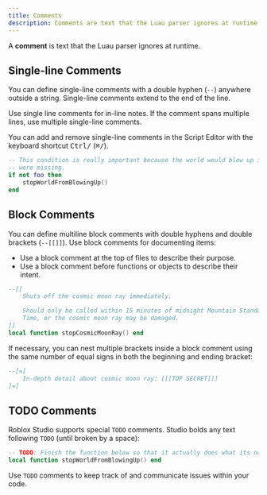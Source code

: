 ```yaml
---
title: Comments
description: Comments are text that the Luau parser ignores at runtime.
---
```


A **comment** is text that the Luau parser ignores at runtime.

## Single-line Comments

You can define single-line comments with a double hyphen (`--`) anywhere outside a string. Single-line comments extend to the end of the line.

Use single line comments for in-line notes. If the comment spans multiple lines, use multiple single-line comments.

You can add and remove single-line comments in the Script Editor with the keyboard shortcut <kbd>Ctrl</kbd><kbd>/</kbd> (<kbd>⌘</kbd><kbd>/</kbd>).

```lua
-- This condition is really important because the world would blow up if it
-- were missing.
if not foo then
	stopWorldFromBlowingUp()
end
```

## Block Comments

You can define multiline block comments with double hyphens and double brackets (`--[[]]`). Use block comments for documenting items:

- Use a block comment at the top of files to describe their purpose.
- Use a block comment before functions or objects to describe their intent.

```lua
--[[
    Shuts off the cosmic moon ray immediately.

    Should only be called within 15 minutes of midnight Mountain Standard
    Time, or the cosmic moon ray may be damaged.
]]
local function stopCosmicMoonRay() end
```

If necessary, you can nest multiple brackets inside a block comment using the same number of equal signs in both the beginning and ending bracket:

```lua
--[=[
    In-depth detail about cosmic moon ray: [[[TOP SECRET]]]
]=]
```

## TODO Comments

Roblox Studio supports special `TODO` comments. Studio bolds any text following `TODO` (until broken by a space):

```lua
-- TODO: Finish the function below so that it actually does what its name implies.
local function stopWorldFromBlowingUp() end
```

Use `TODO` comments to keep track of and communicate issues within your code.
